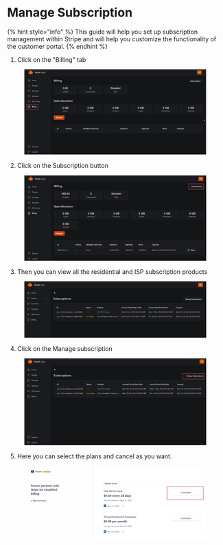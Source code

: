 # Manage Subscription

{% hint style="info" %}
This guide will help you set up subscription management within Stripe and will help you customize the functionality of the customer portal.
{% endhint %}

1. Click on the "Billing" tab

<figure><img src="../.gitbook/assets/image.png" alt=""><figcaption></figcaption></figure>

2. Click on the Subscription button

<figure><img src="../.gitbook/assets/r.png" alt=""><figcaption></figcaption></figure>

3. Then you can view all the residential and ISP subscription products

<figure><img src="../.gitbook/assets/2024-02-28 14_16_03-Subscriptions.png" alt=""><figcaption></figcaption></figure>

4. Click on the Manage subscription

<figure><img src="../.gitbook/assets/2024-02-28 14_18_20-Subscriptions.png" alt=""><figcaption></figcaption></figure>

5. Here you can select the plans and cancel as you want.

<figure><img src="../.gitbook/assets/2024-02-28 14_19_40-Proxies Billing.png" alt=""><figcaption></figcaption></figure>
